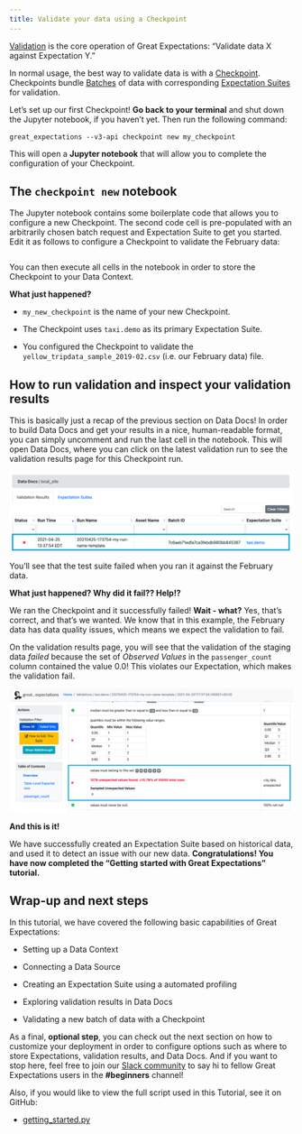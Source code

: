 ```yaml
---
title: Validate your data using a Checkpoint
---
```


[Validation](/docs/reference/validation) is the core operation of Great Expectations: “Validate data X against Expectation Y.”

In normal usage, the best way to validate data is with a [Checkpoint](/docs/reference/checkpoints_and_actions). Checkpoints bundle [Batches](/docs/reference/datasources#Batches) of data with corresponding [Expectation Suites](/docs/reference/expectations/expectations) for validation.

Let’s set up our first Checkpoint! **Go back to your terminal** and shut down the Jupyter notebook, if you haven’t yet. Then run the following command:


```console
great_expectations --v3-api checkpoint new my_checkpoint
```

This will open a **Jupyter notebook** that will allow you to complete the configuration of your Checkpoint.

## The `checkpoint new` notebook

The Jupyter notebook contains some boilerplate code that allows you to configure a new Checkpoint. The second code cell is pre-populated with an arbitrarily chosen batch request and Expectation Suite to get you started. Edit it as follows to configure a Checkpoint to validate the February data:


```python file=../../../tests/integration/docusaurus/tutorials/getting-started/getting_started.py#L117-L130
```

You can then execute all cells in the notebook in order to store the Checkpoint to your Data Context.

**What just happened?**

- `my_new_checkpoint` is the name of your new Checkpoint.

- The Checkpoint uses `taxi.demo` as its primary Expectation Suite.

- You configured the Checkpoint to validate the `yellow_tripdata_sample_2019-02.csv` (i.e. our February data) file.

## How to run validation and inspect your validation results

This is basically just a recap of the previous section on Data Docs! In order to build Data Docs and get your results in a nice, human-readable format, you can simply uncomment and run the last cell in the notebook. This will open Data Docs, where you can click on the latest validation run to see the validation results page for this Checkpoint run.

![data_docs_failed_validation1](../../../docs/images/data_docs_taxi_failed_validation01.png)

You’ll see that the test suite failed when you ran it against the February data.

**What just happened? Why did it fail?? Help!?**

We ran the Checkpoint and it successfully failed! **Wait - what?** Yes, that’s correct, and that’s we wanted. We know that in this example, the February data has data quality issues, which means we expect the validation to fail.

On the validation results page, you will see that the validation of the staging data *failed* because the set of *Observed Values* in the `passenger_count` column contained the value 0.0! This violates our Expectation, which makes the validation fail.

![data_docs_failed_validation2](../../../docs/images/data_docs_taxi_failed_validation02.png)

**And this is it!**

We have successfully created an Expectation Suite based on historical data, and used it to detect an issue with our new data. **Congratulations! You have now completed the “Getting started with Great Expectations” tutorial.**

## Wrap-up and next steps

In this tutorial, we have covered the following basic capabilities of Great Expectations:

  - Setting up a Data Context

  - Connecting a Data Source

  - Creating an Expectation Suite using a automated profiling

  - Exploring validation results in Data Docs

  - Validating a new batch of data with a Checkpoint

As a final, **optional step**, you can check out the next section on how to customize your deployment in order to configure options such as where to store Expectations, validation results, and Data Docs. And if you want to stop here, feel free to join our [Slack community](https://greatexpectations.io/slack) to say hi to fellow Great Expectations users in the **#beginners** channel!

Also, if you would like to view the full script used in this Tutorial, see it on GitHub:
  - [getting_started.py](https://github.com/great_expectations/great_expectations/blob/develop/tests/integration/docusaurus/tutorials/getting_started/getting_started.py)
